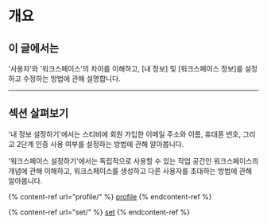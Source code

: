 # 개요

## 이 글에서는

'사용자'와 '워크스페이스'의 차이를 이해하고, \[내 정보] 및 \[워크스페이스 정보]를 설정하고 수정하는 방법에 관해 설명합니다.

***

## 섹션 살펴보기

'내 정보 설정하기'에서는 스티비에 회원 가입한 이메일 주소와 이름, 휴대폰 번호, 그리고 2단계 인증 사용 여부를 설정하는 방법에 관해 알아봅니다.

'워크스페이스 설정하기'에서는 독립적으로 사용할 수 있는 작업 공간인 워크스페이스의 개념에 관해 이해하고, 워크스페이스를 생성하고 다른 사용자를 초대하는 방법에 관해 알아봅니다.

{% content-ref url="profile/" %}
[profile](profile/)
{% endcontent-ref %}

{% content-ref url="set/" %}
[set](set/)
{% endcontent-ref %}


